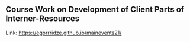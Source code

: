 ## Course Work on Development of Client Parts of Interner-Resources
Link: https://egorrridze.github.io/mainevents21/

